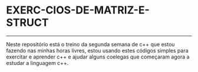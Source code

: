 # EXERC-CIOS-DE-MATRIZ-E-STRUCT
----------
Neste repositório está o treino da segunda semana de c++ que estou fazendo nas minhas horas livres, estou usando estes códigos simples para exercitar e aprender c++ e ajudar alguns coelegas que começaram agora a estudar a linguagem c++.
